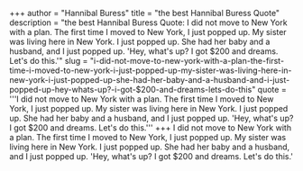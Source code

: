 +++
author = "Hannibal Buress"
title = "the best Hannibal Buress Quote"
description = "the best Hannibal Buress Quote: I did not move to New York with a plan. The first time I moved to New York, I just popped up. My sister was living here in New York. I just popped up. She had her baby and a husband, and I just popped up. 'Hey, what's up? I got $200 and dreams. Let's do this.'"
slug = "i-did-not-move-to-new-york-with-a-plan-the-first-time-i-moved-to-new-york-i-just-popped-up-my-sister-was-living-here-in-new-york-i-just-popped-up-she-had-her-baby-and-a-husband-and-i-just-popped-up-hey-whats-up?-i-got-$200-and-dreams-lets-do-this"
quote = '''I did not move to New York with a plan. The first time I moved to New York, I just popped up. My sister was living here in New York. I just popped up. She had her baby and a husband, and I just popped up. 'Hey, what's up? I got $200 and dreams. Let's do this.'''
+++
I did not move to New York with a plan. The first time I moved to New York, I just popped up. My sister was living here in New York. I just popped up. She had her baby and a husband, and I just popped up. 'Hey, what's up? I got $200 and dreams. Let's do this.'
